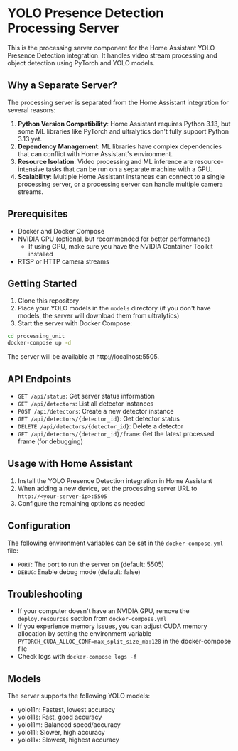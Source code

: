 # YOLO Presence Detection Processing Server

This is the processing server component for the Home Assistant YOLO Presence Detection integration. It handles video stream processing and object detection using PyTorch and YOLO models.

## Why a Separate Server?

The processing server is separated from the Home Assistant integration for several reasons:

1. **Python Version Compatibility**: Home Assistant requires Python 3.13, but some ML libraries like PyTorch and ultralytics don't fully support Python 3.13 yet.
2. **Dependency Management**: ML libraries have complex dependencies that can conflict with Home Assistant's environment.
3. **Resource Isolation**: Video processing and ML inference are resource-intensive tasks that can be run on a separate machine with a GPU.
4. **Scalability**: Multiple Home Assistant instances can connect to a single processing server, or a processing server can handle multiple camera streams.

## Prerequisites

- Docker and Docker Compose
- NVIDIA GPU (optional, but recommended for better performance)
  - If using GPU, make sure you have the NVIDIA Container Toolkit installed
- RTSP or HTTP camera streams

## Getting Started

1. Clone this repository
2. Place your YOLO models in the `models` directory (if you don't have models, the server will download them from ultralytics)
3. Start the server with Docker Compose:

```bash
cd processing_unit
docker-compose up -d
```

The server will be available at http://localhost:5505.

## API Endpoints

- `GET /api/status`: Get server status information
- `GET /api/detectors`: List all detector instances
- `POST /api/detectors`: Create a new detector instance
- `GET /api/detectors/{detector_id}`: Get detector status
- `DELETE /api/detectors/{detector_id}`: Delete a detector
- `GET /api/detectors/{detector_id}/frame`: Get the latest processed frame (for debugging)

## Usage with Home Assistant

1. Install the YOLO Presence Detection integration in Home Assistant
2. When adding a new device, set the processing server URL to `http://<your-server-ip>:5505`
3. Configure the remaining options as needed

## Configuration

The following environment variables can be set in the `docker-compose.yml` file:

- `PORT`: The port to run the server on (default: 5505)
- `DEBUG`: Enable debug mode (default: false)

## Troubleshooting

- If your computer doesn't have an NVIDIA GPU, remove the `deploy.resources` section from `docker-compose.yml`
- If you experience memory issues, you can adjust CUDA memory allocation by setting the environment variable `PYTORCH_CUDA_ALLOC_CONF=max_split_size_mb:128` in the docker-compose file
- Check logs with `docker-compose logs -f`

## Models

The server supports the following YOLO models:

- yolo11n: Fastest, lowest accuracy
- yolo11s: Fast, good accuracy
- yolo11m: Balanced speed/accuracy
- yolo11l: Slower, high accuracy
- yolo11x: Slowest, highest accuracy
